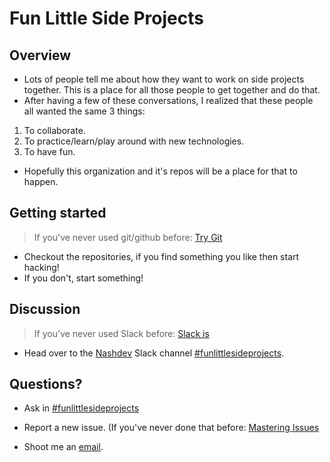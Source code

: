 # Fun Little Side Projects

## Overview

- Lots of people tell me about how they want to work on side projects together. This is a place for all those people to get together and do that.
- After having a few of these conversations, I realized that these people all wanted the same 3 things:

 1. To collaborate.
 2. To practice/learn/play around with new technologies.
 3. To have fun.

- Hopefully this organization and it's repos will be a place for that to happen.

## Getting started
> If you've never used git/github before: [Try Git](https://try.github.io/levels/1/challenges/1)

- Checkout the repositories, if you find something you like then start hacking!
- If you don't, start something!

## Discussion
> If you've never used Slack before: [Slack is](https://slack.com/is)

- Head over to the [Nashdev](http://nashjs.org/blog/post/nashdev-slack) Slack channel [#funlittlesideprojects](https://nashdev.slack.com/messages/funlittlesideprojects/).

## Questions?

- Ask in [#funlittlesideprojects](https://nashdev.slack.com/messages/funlittlesideprojects/)

- Report a new issue. (If you've never done that before: [Mastering Issues](https://guides.github.com/features/issues/)

- Shoot me an [email](kris.j.plunkett@icloud.com).

